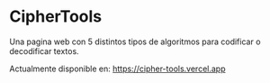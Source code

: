 # CipherTools

Una pagina web con 5 distintos tipos de algoritmos para codificar o decodificar textos.

Actualmente disponible en: https://cipher-tools.vercel.app
